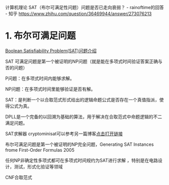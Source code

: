 


计算机理论 SAT（布尔可满足性问题）问题是否已走向衰弱？ - rainoftime的回答 - 知乎
https://www.zhihu.com/question/36469944/answer/273076213




# 1. 布尔可满足问题




[Boolean Satisfiability Problem(SAT)问题介绍](https://blog.csdn.net/zhushiq1234/article/details/79484280?utm_medium=distribute.pc_relevant.none-task-blog-BlogCommendFromMachineLearnPai2-2.nonecase&depth_1-utm_source=distribute.pc_relevant.none-task-blog-BlogCommendFromMachineLearnPai2-2.nonecase)



SAT 可满足问题是第一个被证明的NP问题（就是能在多项式时间验证答案正确与否的问题）

P问题：在多项式时间内能够求解。

NP问题：在多项式时间里能够验证是否有解。

SAT：是判断一个以合取范式形式给出的逻辑命题公式是否存在一个真值指派，使得公式为真。

 
DPLL是一个完备的以回溯为基础的算法，用于解决在合取范式中命题逻辑的不二满足问题。

SAT求解器 cryptominisat可以参考另一篇博客[点击打开链接](https://blog.csdn.net/zhushiq1234/article/details/80546152)




布尔可满足问题是第一个被证明的NP完全问题，Generating SAT Instances frome First-Order Formulas 2005

任何NP非确定性多项式都可在多项式时间规约为SAT进行求解  ，特别是在电路设计，测试，形式化验证等领域










CNF合取范式




























